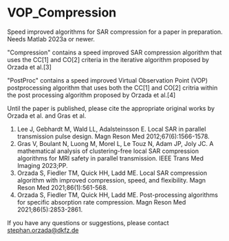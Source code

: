 # VOP_Compression

Speed improved algorithms for SAR compression for a paper in preparation.
Needs Matlab 2023a or newer.

"Compression" contains a speed improved SAR compression algorithm that uses the CC[1] and CO[2] criteria in the iterative algorithm proposed by Orzada et al.[3]

"PostProc" contains a speed improved Virtual Observation Point (VOP) postprocessing algorithm that uses both the CC[1] and CO[2] critria within the post processing algorithm proposed by Orzada et al.[4]

Until the paper is published, please cite the appropriate original works by Orzada et al. and Gras et al.

1.	Lee J, Gebhardt M, Wald LL, Adalsteinsson E. Local SAR in parallel transmission pulse design. Magn Reson Med 2012;67(6):1566-1578.
2.	Gras V, Boulant N, Luong M, Morel L, Le Touz N, Adam JP, Joly JC. A mathematical analysis of clustering-free local SAR compression algorithms for MRI safety in parallel transmission. IEEE Trans Med Imaging 2023;PP.
3.	Orzada S, Fiedler TM, Quick HH, Ladd ME. Local SAR compression algorithm with improved compression, speed, and flexibility. Magn Reson Med 2021;86(1):561-568.
4.	Orzada S, Fiedler TM, Quick HH, Ladd ME. Post-processing algorithms for specific absorption rate compression. Magn Reson Med 2021;86(5):2853-2861.


If you have any questions or suggestions, please contact stephan.orzada@dkfz.de

